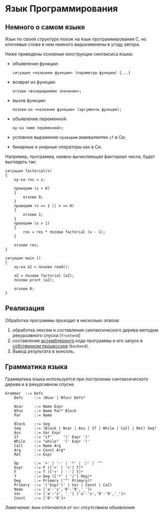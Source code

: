 # Язык Программирования


## Немного о самом языке

Язык по своей структуре похож на язык программирования C, но ключевые слова в нем немного видоизменены в угоду автора.

Ниже приведены основные конструкции синтаксиса языка:
- объявление функции:
    ``` 
    ситуация <название функции> (параметры функции) {...} 
    ```
- возврат из функции:
    ``` 
    отзови <возвращаемое значение>;
    ```
- вызов функции:
    ``` 
    позови-ка <название функции> (аргументы функции);
    ```
- объявление переменной:
    ``` 
    ну-ка <имя переменной>; 
    ```
- условное выражение `проверим` эквивалентен `if` в Си;

- бинарные и унарные операторы как в Си.

Например, программа, наивно вычисляющая факториал числа, будет выглядеть так:
```
ситуация factorial(x)
{
    ну-ка res = x;

    проверим (x < 0)
    {
        отзови 0;
    }
    проверим (x == 1 || x == 0)
    {
        отзови 1;
    }
    проверим (x > 1)
    {
        res = res * позови factorial (x - 1);
    }

    отзови res;
}

ситуация main ()
{
    ну-ка a2 = позови read();

    a2 = позови factorial (a2);
    позови print (a2);

    отзови 0;
}
```

## Реализация

Обработка программы проходит в несколько этапов: 
1. обработка лексем и составление синтаксического дерева методом рекурсивного спуска (`frontend`)
2. составление [ассемблерного](https://github.com/MishenkovDaniil/assembler-cpu) кода программы и его запуск в [собственном процессоре](https://github.com/MishenkovDaniil/assembler-cpu) (`backend`).
3. Вывод результата в консоль.


## Грамматика языка

Грамматика языка используется при построении синтаксического дерева и в рекурсивном спуске.

```
Grammar  ::= Defs
    Defs     ::= (Nvar | Nfun) Defs*

    Nvar     ::= Name Expr
    Nfun     ::= Name Par* Block
    Par      ::= Name

    Block    ::= Seq
    Seq      ::= (Block | Nvar | Ass | If | While | Call | Ret) Seq*
    Ass      ::= Var Expr
    If       ::= "if"     '(' Expr ')'
    While    ::= "while"  '(' Expr ')'
    Call     ::= Name Arg
    Arg      ::= Const Arg*
    Ret      ::= Expr

    Op       ::= '+' | '-' | '*' | '/' | '^'
    Expr     ::= F (['>' | '<'] T)*
    F        ::= T (['+' | '-'] T)*
    T        ::= Deg (['*' | '/'] Deg)*
    Deg      ::= Primary ('^' Primary)*
    Primary  ::= '('Expr')' | Var | Const | Call
    Name     ::= ['a'-'z','0'-'9','_']+
    Var      ::= ['a'-'z', '_'] ['a'-'z','0'-'9','_']+
    Const    ::= ['0'-'9']+
```

*Замечание: `Name` отличается от `Var` отсутствием объявления.*